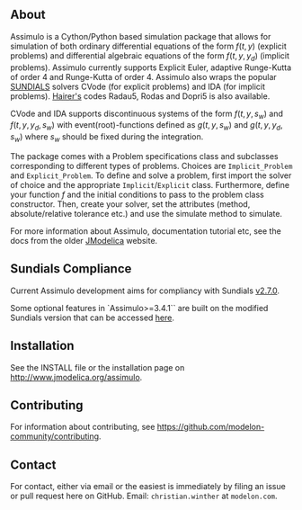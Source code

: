 About
-------------------

Assimulo is a Cython/Python based simulation package that allows for simulation of both ordinary differential equations of the form $f(t,y)$ (explicit problems) and differential algebraic equations of the form $f(t, y, y_d)$ (implicit problems).
Assimulo currently supports Explicit Euler, adaptive Runge-Kutta of order 4 and Runge-Kutta of order 4.
Assimulo also wraps the popular [SUNDIALS](https://computation.llnl.gov/casc/sundials/main.html) solvers CVode (for explicit problems) and IDA (for implicit problems).
[Hairer's](http://www.unige.ch/~hairer/software.html) codes Radau5, Rodas and Dopri5 is also available.

CVode and IDA supports discontinuous systems of the form $f(t, y, s_w)$ and $f(t, y, y_d, s_w)$ with event(root)-functions defined as $g(t, y, s_w)$ and $g(t, y, y_d, s_w)$ where $s_w$ should be fixed during the integration.

The package comes with a Problem specifications class and subclasses corresponding to different types of problems. Choices are `Implicit_Problem` and `Explicit_Problem`.
To define and solve a problem, first import the solver of choice and the appropriate `Implicit`/`Explicit` class. Furthermore, define your function $f$ and the initial conditions to pass to the problem class constructor. Then, create your solver, set the attributes
(method, absolute/relative tolerance etc.) and use the simulate method to simulate.

For more information about Assimulo, documentation tutorial etc, see
the docs from the older [JModelica](http://www.jmodelica.org/assimulo) website.

Sundials Compliance
-------------------
Current Assimulo development aims for compliancy with Sundials [v2.7.0](https://github.com/LLNL/sundials/releases/tag/v2.7.0).

Some optional features in `Assimulo>=3.4.1`` are built on the modified Sundials version that can be accessed [here](https://github.com/modelon-community/sundials/releases/tag/v2.7.0-1).

Installation
-------------------
See the INSTALL file or the installation page on http://www.jmodelica.org/assimulo.

Contributing
-------------------
For information about contributing, see https://github.com/modelon-community/contributing.

Contact
-------------------
For contact, either via email or the easiest is immediately by filing an issue or pull request here on GitHub.
Email: `christian.winther` at `modelon.com`.
